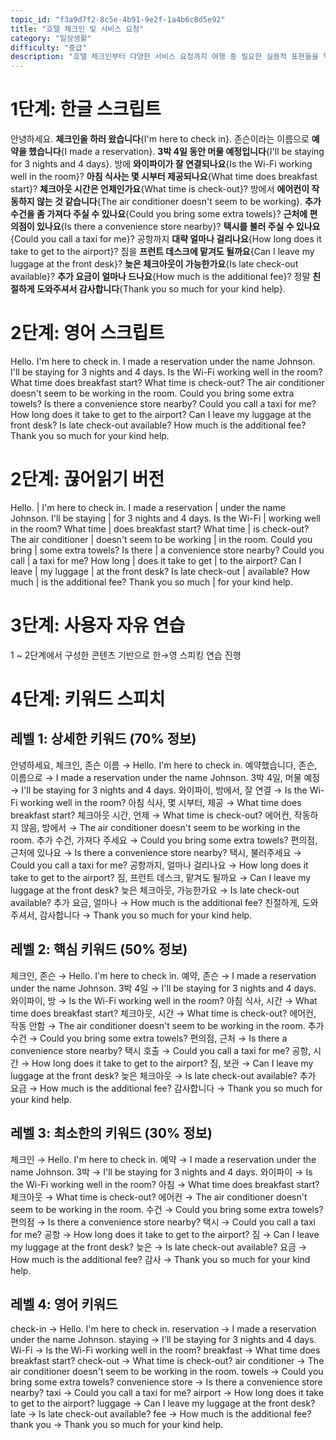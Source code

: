 ```yaml
---
topic_id: "f3a9d7f2-8c5e-4b91-9e2f-1a4b6c8d5e92"
title: "호텔 체크인 및 서비스 요청"
category: "일상생활"
difficulty: "중급"
description: "호텔 체크인부터 다양한 서비스 요청까지 여행 중 필요한 실용적 표현들을 학습합니다."
---
```


# 1단계: 한글 스크립트

안녕하세요. **체크인을 하러 왔습니다**{I'm here to check in}.
존슨이라는 이름으로 **예약을 했습니다**{I made a reservation}.
**3박 4일 동안 머물 예정입니다**{I'll be staying for 3 nights and 4 days}.
방에 **와이파이가 잘 연결되나요**{Is the Wi-Fi working well in the room}?
**아침 식사는 몇 시부터 제공되나요**{What time does breakfast start}?
**체크아웃 시간은 언제인가요**{What time is check-out}?
방에서 **에어컨이 작동하지 않는 것 같습니다**{The air conditioner doesn't seem to be working}.
**추가 수건을 좀 가져다 주실 수 있나요**{Could you bring some extra towels}?
**근처에 편의점이 있나요**{Is there a convenience store nearby}?
**택시를 불러 주실 수 있나요**{Could you call a taxi for me}?
공항까지 **대략 얼마나 걸리나요**{How long does it take to get to the airport}?
짐을 **프런트 데스크에 맡겨도 될까요**{Can I leave my luggage at the front desk}?
**늦은 체크아웃이 가능한가요**{Is late check-out available}?
**추가 요금이 얼마나 드나요**{How much is the additional fee}?
정말 **친절하게 도와주셔서 감사합니다**{Thank you so much for your kind help}.

# 2단계: 영어 스크립트

Hello. I'm here to check in.
I made a reservation under the name Johnson.
I'll be staying for 3 nights and 4 days.
Is the Wi-Fi working well in the room?
What time does breakfast start?
What time is check-out?
The air conditioner doesn't seem to be working in the room.
Could you bring some extra towels?
Is there a convenience store nearby?
Could you call a taxi for me?
How long does it take to get to the airport?
Can I leave my luggage at the front desk?
Is late check-out available?
How much is the additional fee?
Thank you so much for your kind help.

# 2단계: 끊어읽기 버전

Hello. | I'm here to check in.
I made a reservation | under the name Johnson.
I'll be staying | for 3 nights and 4 days.
Is the Wi-Fi | working well in the room?
What time | does breakfast start?
What time | is check-out?
The air conditioner | doesn't seem to be working | in the room.
Could you bring | some extra towels?
Is there | a convenience store nearby?
Could you call | a taxi for me?
How long | does it take to get | to the airport?
Can I leave | my luggage | at the front desk?
Is late check-out | available?
How much | is the additional fee?
Thank you so much | for your kind help.

# 3단계: 사용자 자유 연습

1 ~ 2단계에서 구성한 콘텐츠 기반으로 한→영 스피킹 연습 진행

# 4단계: 키워드 스피치

## 레벨 1: 상세한 키워드 (70% 정보)

안녕하세요, 체크인, 존슨 이름 → Hello. I'm here to check in.
예약했습니다, 존슨, 이름으로 → I made a reservation under the name Johnson.
3박 4일, 머물 예정 → I'll be staying for 3 nights and 4 days.
와이파이, 방에서, 잘 연결 → Is the Wi-Fi working well in the room?
아침 식사, 몇 시부터, 제공 → What time does breakfast start?
체크아웃 시간, 언제 → What time is check-out?
에어컨, 작동하지 않음, 방에서 → The air conditioner doesn't seem to be working in the room.
추가 수건, 가져다 주세요 → Could you bring some extra towels?
편의점, 근처에 있나요 → Is there a convenience store nearby?
택시, 불러주세요 → Could you call a taxi for me?
공항까지, 얼마나 걸리나요 → How long does it take to get to the airport?
짐, 프런트 데스크, 맡겨도 될까요 → Can I leave my luggage at the front desk?
늦은 체크아웃, 가능한가요 → Is late check-out available?
추가 요금, 얼마나 → How much is the additional fee?
친절하게, 도와주셔서, 감사합니다 → Thank you so much for your kind help.

## 레벨 2: 핵심 키워드 (50% 정보)

체크인, 존슨 → Hello. I'm here to check in.
예약, 존슨 → I made a reservation under the name Johnson.
3박 4일 → I'll be staying for 3 nights and 4 days.
와이파이, 방 → Is the Wi-Fi working well in the room?
아침 식사, 시간 → What time does breakfast start?
체크아웃, 시간 → What time is check-out?
에어컨, 작동 안함 → The air conditioner doesn't seem to be working in the room.
추가 수건 → Could you bring some extra towels?
편의점, 근처 → Is there a convenience store nearby?
택시 호출 → Could you call a taxi for me?
공항, 시간 → How long does it take to get to the airport?
짐, 보관 → Can I leave my luggage at the front desk?
늦은 체크아웃 → Is late check-out available?
추가 요금 → How much is the additional fee?
감사합니다 → Thank you so much for your kind help.

## 레벨 3: 최소한의 키워드 (30% 정보)

체크인 → Hello. I'm here to check in.
예약 → I made a reservation under the name Johnson.
3박 → I'll be staying for 3 nights and 4 days.
와이파이 → Is the Wi-Fi working well in the room?
아침 → What time does breakfast start?
체크아웃 → What time is check-out?
에어컨 → The air conditioner doesn't seem to be working in the room.
수건 → Could you bring some extra towels?
편의점 → Is there a convenience store nearby?
택시 → Could you call a taxi for me?
공항 → How long does it take to get to the airport?
짐 → Can I leave my luggage at the front desk?
늦은 → Is late check-out available?
요금 → How much is the additional fee?
감사 → Thank you so much for your kind help.

## 레벨 4: 영어 키워드

check-in → Hello. I'm here to check in.
reservation → I made a reservation under the name Johnson.
staying → I'll be staying for 3 nights and 4 days.
Wi-Fi → Is the Wi-Fi working well in the room?
breakfast → What time does breakfast start?
check-out → What time is check-out?
air conditioner → The air conditioner doesn't seem to be working in the room.
towels → Could you bring some extra towels?
convenience store → Is there a convenience store nearby?
taxi → Could you call a taxi for me?
airport → How long does it take to get to the airport?
luggage → Can I leave my luggage at the front desk?
late → Is late check-out available?
fee → How much is the additional fee?
thank you → Thank you so much for your kind help.